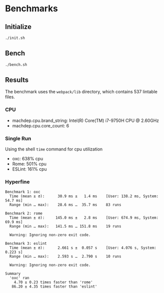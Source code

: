 # Benchmarks

## Initialize

```bash
./init.sh
```

## Bench

```bash
./bench.sh
```

## Results

The benchmark uses the `webpack/lib` directory, which contains 537 lintable files.

### CPU

* machdep.cpu.brand_string: Intel(R) Core(TM) i7-9750H CPU @ 2.60GHz
* machdep.cpu.core_count: 6

### Single Run

Using the shell `time` command for cpu utilization

* oxc: 638% cpu
* Rome: 501% cpu
* ESLint: 161% cpu

### Hyperfine

```
Benchmark 1: oxc
  Time (mean ± σ):      30.9 ms ±   1.4 ms    [User: 138.2 ms, System: 54.7 ms]
  Range (min … max):    28.6 ms …  35.7 ms    83 runs

Benchmark 2: rome
  Time (mean ± σ):     145.0 ms ±   2.8 ms    [User: 674.9 ms, System: 69.9 ms]
  Range (min … max):   141.5 ms … 151.8 ms    19 runs

  Warning: Ignoring non-zero exit code.

Benchmark 3: eslint
  Time (mean ± σ):      2.661 s ±  0.057 s    [User: 4.076 s, System: 0.223 s]
  Range (min … max):    2.593 s …  2.790 s    10 runs

  Warning: Ignoring non-zero exit code.

Summary
  'oxc' ran
    4.70 ± 0.23 times faster than 'rome'
   86.20 ± 4.35 times faster than 'eslint'
```
